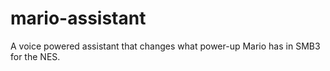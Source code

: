 # mario-assistant
A voice powered assistant that changes what power-up Mario has in SMB3 for the NES.
